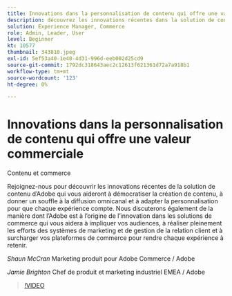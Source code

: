 ```yaml
---
title: Innovations dans la personnalisation de contenu qui offre une valeur commerciale
description: découvrez les innovations récentes dans la solution de contenu d’Adobe et comment l’Adobe est le moteur de l’innovation dans les solutions de commerce
solution: Experience Manager, Commerce
role: Admin, Leader, User
level: Beginner
kt: 10577
thumbnail: 343810.jpeg
exl-id: 5ef53a40-1e40-4d31-996d-eeb002d25cd9
source-git-commit: 1792dc318643aec2c12613f621361d72a7a918b1
workflow-type: tm+mt
source-wordcount: '123'
ht-degree: 0%

---
```


# Innovations dans la personnalisation de contenu qui offre une valeur commerciale

Contenu et commerce

Rejoignez-nous pour découvrir les innovations récentes de la solution de contenu d’Adobe qui vous aideront à démocratiser la création de contenu, à donner un souffle à la diffusion omnicanal et à adapter la personnalisation pour que chaque expérience compte.  Nous discuterons également de la manière dont l’Adobe est à l’origine de l’innovation dans les solutions de commerce qui vous aidera à impliquer vos audiences, à réaliser pleinement les efforts des systèmes de marketing et de gestion de la relation client et à surcharger vos plateformes de commerce pour rendre chaque expérience à retenir.

*Shaun McCran* Marketing produit pour Adobe Commerce / Adobe

*Jamie Brighton* Chef de produit et marketing industriel EMEA / Adobe

>[!VIDEO](https://video.tv.adobe.com/v/343810/?quality=12&learn=on)
